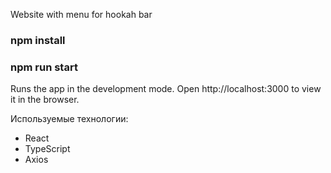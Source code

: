 Website with menu for hookah bar

### npm install

### npm run start 
Runs the app in the development mode.
Open http://localhost:3000 to view it in the browser.

Используемые технологии:
- React
- TypeScript
- Axios